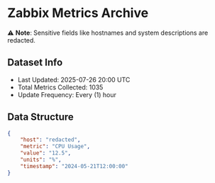 # Zabbix Metrics Archive

⚠️ **Note**: Sensitive fields like hostnames and system descriptions are redacted.

## Dataset Info
- Last Updated: 2025-07-26 20:00 UTC
- Total Metrics Collected: 1035
- Update Frequency: Every (1) hour

## Data Structure
```json
{
    "host": "redacted",
    "metric": "CPU Usage",
    "value": "12.5",
    "units": "%",
    "timestamp": "2024-05-21T12:00:00"
}
```
